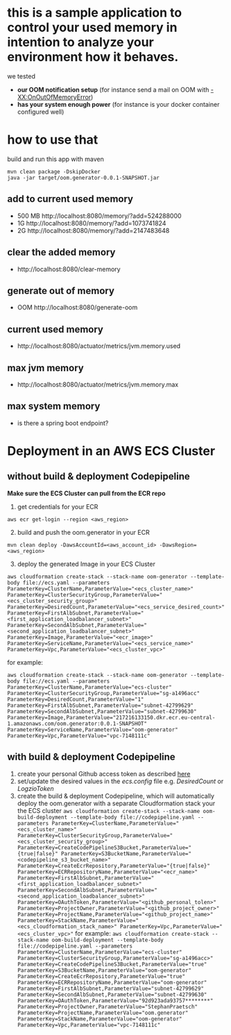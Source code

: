 # this is a sample application to control your used memory in intention to analyze your environment how it behaves.
we tested
  * **our OOM notification setup** (for instance send a mail on OOM with [-XX:OnOutOfMemoryError](https://docs.oracle.com/javase/8/docs/technotes/guides/troubleshoot/clopts001.html))
  * **has your system enough power** (for instance is your docker container configured well)

# how to use that
build and run this app with maven
```
mvn clean package -DskipDocker
java -jar target/oom.generator-0.0.1-SNAPSHOT.jar
```

## add to current used memory
  * 500 MB http://localhost:8080/memory/?add=524288000
  * 1G http://localhost:8080/memory/?add=1073741824
  * 2G http://localhost:8080/memory/?add=2147483648

## clear the added memory
  * http://localhost:8080/clear-memory

## generate out of memory
  * OOM http://localhost:8080/generate-oom

## current used memory
  * http://localhost:8080/actuator/metrics/jvm.memory.used

## max jvm memory
  * http://localhost:8080/actuator/metrics/jvm.memory.max

## max system memory
  * is there a spring boot endpoint?

# Deployment in an AWS ECS Cluster

## without build & deployment Codepipeline

**Make sure the ECS Cluster can pull from the ECR repo**

1. get credentials for your ECR
  ```
  aws ecr get-login --region <aws_region>
  ```
2. build and push the oom.generator in your ECR
  ```
  mvn clean deploy -DawsAccountId=<aws_account_id> -DawsRegion=<aws_region>
  ```
3. deploy the generated Image in your ECS Cluster
  ```
  aws cloudformation create-stack --stack-name oom-generator --template-body file://ecs.yaml --parameters ParameterKey=ClusterName,ParameterValue="<ecs_cluster_name>" ParameterKey=ClusterSecurityGroup,ParameterValue="<ecs_cluster_security_group>" ParameterKey=DesiredCount,ParameterValue="<ecs_service_desired_count>"  ParameterKey=FirstAlbSubnet,ParameterValue="<first_application_loadbalancer_subnet>" ParameterKey=SecondAlbSubnet,ParameterValue="<second_application_loadbalancer_subnet>" ParameterKey=Image,ParameterValue="<ecr_image>" ParameterKey=ServiceName,ParameterValue="<ecs_service_name>" ParameterKey=Vpc,ParameterValue="<ecs_cluster_vpc>"
  ```
  for example:
  ```
  aws cloudformation create-stack --stack-name oom-generator --template-body file://ecs.yaml --parameters ParameterKey=ClusterName,ParameterValue="ecs-cluster" ParameterKey=ClusterSecurityGroup,ParameterValue="sg-a1496acc" ParameterKey=DesiredCount,ParameterValue="1" ParameterKey=FirstAlbSubnet,ParameterValue="subnet-42799629" ParameterKey=SecondAlbSubnet,ParameterValue="subnet-42799630" ParameterKey=Image,ParameterValue="217216133150.dkr.ecr.eu-central-1.amazonaws.com/oom.generator:0.0.1-SNAPSHOT" ParameterKey=ServiceName,ParameterValue="oom-generator" ParameterKey=Vpc,ParameterValue="vpc-7148111c"
  ```

  ## with build & deployment Codepipeline

  1. create your personal Github access token as described  [here](https://docs.aws.amazon.com/codepipeline/latest/userguide/GitHub-rotate-personal-token-CLI.html)
  1. set/update the desired values in the *ecs.config* file e.g. *DesiredCount* or *LogzioToken*
  1. create the build & deployment Codepipeline, which will automatically deploy the oom.generator with a separate Cloudformation stack your the ECS cluster
    ```
    aws cloudformation create-stack --stack-name oom-build-deployment --template-body file://codepipeline.yaml --parameters ParameterKey=ClusterName,ParameterValue="<ecs_cluster_name>" ParameterKey=ClusterSecurityGroup,ParameterValue="<ecs_cluster_security_group>" ParameterKey=CreateCodePipelineS3Bucket,ParameterValue="{true|false}" ParameterKey=S3BucketName,ParameterValue="<codepipeline_s3_bucket_name>" ParameterKey=CreateEcrRepository,ParameterValue="{true|false}" ParameterKey=ECRRepositoryName,ParameterValue="<ecr_name>" ParameterKey=FirstAlbSubnet,ParameterValue="<first_application_loadbalancer_subnet>" ParameterKey=SecondAlbSubnet,ParameterValue="<second_application_loadbalancer_subnet>" ParameterKey=OAuthToken,ParameterValue="<github_personal_tolen>" ParameterKey=ProjectOwner,ParameterValue="<github_project_owner>" ParameterKey=ProjectName,ParameterValue="<github_project_name>" ParameterKey=StackName,ParameterValue="<ecs_cloudformation_stack_name>" ParameterKey=Vpc,ParameterValue="<ecs_cluster_vpc>"
    ```
    for example:
    ```
    aws cloudformation create-stack --stack-name oom-build-deployment --template-body file://codepipeline.yaml --parameters ParameterKey=ClusterName,ParameterValue="ecs-cluster" ParameterKey=ClusterSecurityGroup,ParameterValue="sg-a1496acc>" ParameterKey=CreateCodePipelineS3Bucket,ParameterValue="true" ParameterKey=S3BucketName,ParameterValue="oom-generator" ParameterKey=CreateEcrRepository,ParameterValue="true" ParameterKey=ECRRepositoryName,ParameterValue="oom-generator" ParameterKey=FirstAlbSubnet,ParameterValue="subnet-42799629" ParameterKey=SecondAlbSubnet,ParameterValue="subnet-42799630" ParameterKey=OAuthToken,ParameterValue="92d923ada93757********" ParameterKey=ProjectOwner,ParameterValue="StephanPraetsch" ParameterKey=ProjectName,ParameterValue="oom.generator" ParameterKey=StackName,ParameterValue="oom-generator" ParameterKey=Vpc,ParameterValue="vpc-7148111c"
    ```
